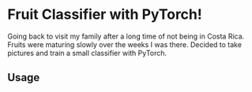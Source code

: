 # Fruit Classifier with PyTorch!
Going back to visit my family after a long time of not being in Costa Rica. Fruits were maturing slowly over the weeks I was there. Decided to take pictures and train a small classifier with PyTorch.

## Usage
